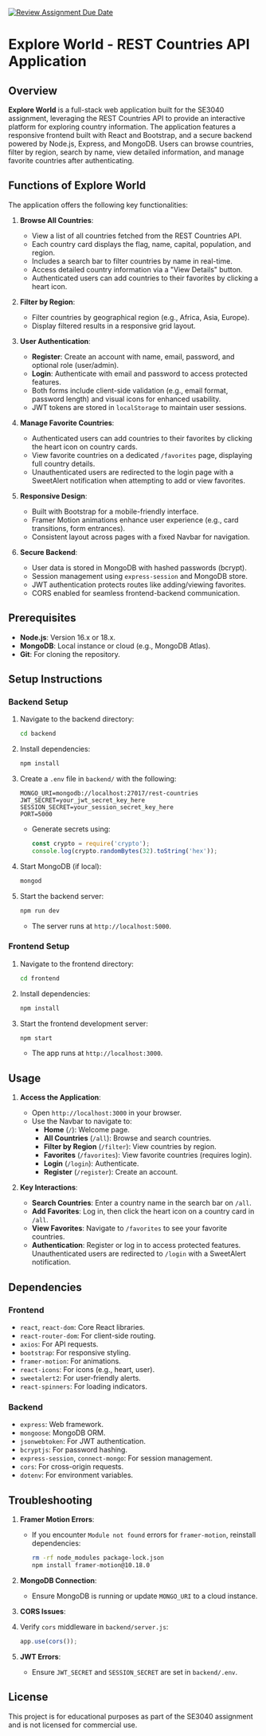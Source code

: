 [![Review Assignment Due Date](https://classroom.github.com/assets/deadline-readme-button-22041afd0340ce965d47ae6ef1cefeee28c7c493a6346c4f15d667ab976d596c.svg)](https://classroom.github.com/a/mNaxAqQD)

# Explore World - REST Countries API Application

## Overview

**Explore World** is a full-stack web application built for the SE3040 assignment, leveraging the REST Countries API to provide an interactive platform for exploring country information. The application features a responsive frontend built with React and Bootstrap, and a secure backend powered by Node.js, Express, and MongoDB. Users can browse countries, filter by region, search by name, view detailed information, and manage favorite countries after authenticating.

## Functions of Explore World

The application offers the following key functionalities:

1. **Browse All Countries**:

   - View a list of all countries fetched from the REST Countries API.
   - Each country card displays the flag, name, capital, population, and region.
   - Includes a search bar to filter countries by name in real-time.
   - Access detailed country information via a "View Details" button.
   - Authenticated users can add countries to their favorites by clicking a heart icon.

2. **Filter by Region**:

   - Filter countries by geographical region (e.g., Africa, Asia, Europe).
   - Display filtered results in a responsive grid layout.

3. **User Authentication**:

   - **Register**: Create an account with name, email, password, and optional role (user/admin).
   - **Login**: Authenticate with email and password to access protected features.
   - Both forms include client-side validation (e.g., email format, password length) and visual icons for enhanced usability.
   - JWT tokens are stored in `localStorage` to maintain user sessions.

4. **Manage Favorite Countries**:

   - Authenticated users can add countries to their favorites by clicking the heart icon on country cards.
   - View favorite countries on a dedicated `/favorites` page, displaying full country details.
   - Unauthenticated users are redirected to the login page with a SweetAlert notification when attempting to add or view favorites.

5. **Responsive Design**:

   - Built with Bootstrap for a mobile-friendly interface.
   - Framer Motion animations enhance user experience (e.g., card transitions, form entrances).
   - Consistent layout across pages with a fixed Navbar for navigation.

6. **Secure Backend**:

   - User data is stored in MongoDB with hashed passwords (bcrypt).
   - Session management using `express-session` and MongoDB store.
   - JWT authentication protects routes like adding/viewing favorites.
   - CORS enabled for seamless frontend-backend communication.

## Prerequisites

- **Node.js**: Version 16.x or 18.x.
- **MongoDB**: Local instance or cloud (e.g., MongoDB Atlas).
- **Git**: For cloning the repository.

## Setup Instructions

### Backend Setup

1. Navigate to the backend directory:

   ```bash
   cd backend
   ```

2. Install dependencies:

   ```bash
   npm install
   ```

3. Create a `.env` file in `backend/` with the following:

   ```plaintext
   MONGO_URI=mongodb://localhost:27017/rest-countries
   JWT_SECRET=your_jwt_secret_key_here
   SESSION_SECRET=your_session_secret_key_here
   PORT=5000
   ```

   - Generate secrets using:

     ```javascript
     const crypto = require('crypto');
     console.log(crypto.randomBytes(32).toString('hex'));
     ```

4. Start MongoDB (if local):

   ```bash
   mongod
   ```

5. Start the backend server:

   ```bash
   npm run dev
   ```

   - The server runs at `http://localhost:5000`.

### Frontend Setup

1. Navigate to the frontend directory:

   ```bash
   cd frontend
   ```

2. Install dependencies:

   ```bash
   npm install
   ```

3. Start the frontend development server:

   ```bash
   npm start
   ```

   - The app runs at `http://localhost:3000`.

## Usage

1. **Access the Application**:

   - Open `http://localhost:3000` in your browser.
   - Use the Navbar to navigate to:
     - **Home** (`/`): Welcome page.
     - **All Countries** (`/all`): Browse and search countries.
     - **Filter by Region** (`/filter`): View countries by region.
     - **Favorites** (`/favorites`): View favorite countries (requires login).
     - **Login** (`/login`): Authenticate.
     - **Register** (`/register`): Create an account.

2. **Key Interactions**:

   - **Search Countries**: Enter a country name in the search bar on `/all`.
   - **Add Favorites**: Log in, then click the heart icon on a country card in `/all`.
   - **View Favorites**: Navigate to `/favorites` to see your favorite countries.
   - **Authentication**: Register or log in to access protected features. Unauthenticated users are redirected to `/login` with a SweetAlert notification.

## Dependencies

### Frontend

- `react`, `react-dom`: Core React libraries.
- `react-router-dom`: For client-side routing.
- `axios`: For API requests.
- `bootstrap`: For responsive styling.
- `framer-motion`: For animations.
- `react-icons`: For icons (e.g., heart, user).
- `sweetalert2`: For user-friendly alerts.
- `react-spinners`: For loading indicators.

### Backend

- `express`: Web framework.
- `mongoose`: MongoDB ORM.
- `jsonwebtoken`: For JWT authentication.
- `bcryptjs`: For password hashing.
- `express-session`, `connect-mongo`: For session management.
- `cors`: For cross-origin requests.
- `dotenv`: For environment variables.

## Troubleshooting

1. **Framer Motion Errors**:
   - If you encounter `Module not found` errors for `framer-motion`, reinstall dependencies:

     ```bash
     rm -rf node_modules package-lock.json
     npm install framer-motion@10.18.0
     ```
2. **MongoDB Connection**:
   - Ensure MongoDB is running or update `MONGO_URI` to a cloud instance.
3. **CORS Issues**:
4. Verify `cors` middleware in `backend/server.js`:

   ```javascript
   app.use(cors());
   ```
5. **JWT Errors**:
   - Ensure `JWT_SECRET` and `SESSION_SECRET` are set in `backend/.env`.

## License

This project is for educational purposes as part of the SE3040 assignment and is not licensed for commercial use.